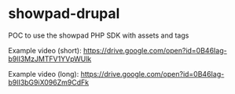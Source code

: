 # showpad-drupal
POC to use the showpad PHP SDK with assets and tags

Example video (short): 
https://drive.google.com/open?id=0B46Iag-b9lI3MzJMTFV1YVpWUlk

Example video (long): 
https://drive.google.com/open?id=0B46Iag-b9lI3bG9iX096Zm9CdFk

